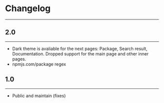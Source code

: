 # Changelog
---

## 2.0
---
+ Dark theme is avaliable for the next pages: Package, Search result, Documentation. Dropped support for the main page and other inner pages.
+ npmjs.com/package regex

## 1.0
---
+ Public and maintain (fixes)
